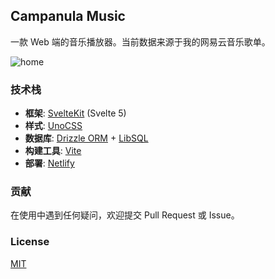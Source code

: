 ## Campanula Music

一款 Web 端的音乐播放器。当前数据来源于我的网易云音乐歌单。

![home](https://picgo-r2.caelum.moe/2025/08/2c70c66041cf467dd041cf0f186c113c.png)

### 技术栈

- **框架**: [SvelteKit](https://kit.svelte.dev/) (Svelte 5)
- **样式**: [UnoCSS](https://unocss.dev/)
- **数据库**: [Drizzle ORM](https://orm.drizzle.team/) + [LibSQL](https://github.com/libsql/libsql)
- **构建工具**: [Vite](https://vitejs.dev/)
- **部署**: [Netlify](https://www.netlify.com/)

### 贡献

在使用中遇到任何疑问，欢迎提交 Pull Request 或 Issue。

### License

[MIT](./LICENSE)
